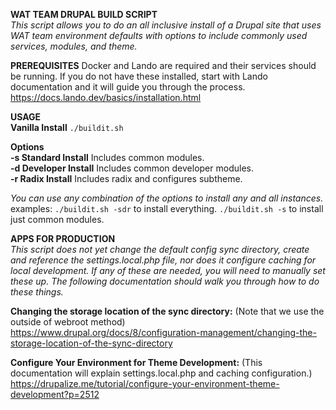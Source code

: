 **WAT TEAM DRUPAL BUILD SCRIPT**  
*This script allows you to do an all inclusive install of a Drupal site that uses WAT team environment defaults with options to include commonly used services, modules, and theme.*  

**PREREQUISITES**
Docker and Lando are required and their services should be running. If you do not have these installed, start with Lando documentation and it will guide you through the process. https://docs.lando.dev/basics/installation.html

**USAGE**  
**Vanilla Install**  `./buildit.sh`  

**Options**  
**-s Standard Install** Includes common modules.  
**-d Developer Install** Includes common developer modules.  
**-r Radix Install** Includes radix and configures subtheme.  

*You can use any combination of the options to install any and all instances.*  
examples:
`./buildit.sh -sdr` to install everything.
`./buildit.sh -s` to install just common modules.

**APPS FOR PRODUCTION**  
*This script does not yet change the default config sync directory, create and reference the settings.local.php file, nor does it configure caching for local development. If any of these are needed, you will need to manually set these up. The following documentation should walk you through how to do these things.*  

**Changing the storage location of the sync directory:** (Note that we use the outside of webroot method)  
https://www.drupal.org/docs/8/configuration-management/changing-the-storage-location-of-the-sync-directory  

**Configure Your Environment for Theme Development:** (This documentation will explain settings.local.php and caching configuration.)  
https://drupalize.me/tutorial/configure-your-environment-theme-development?p=2512
